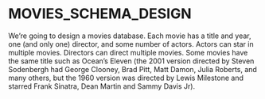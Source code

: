 # MOVIES_SCHEMA_DESIGN

We’re going to design a movies database. Each movie has a title and year, one (and only one) director, and some number of actors. 
Actors can star in multiple movies. Directors can direct multiple movies. 
Some movies have the same title such as Ocean’s Eleven (the 2001 version directed by Steven Sodenbergh had George Clooney, Brad Pitt, Matt Damon, Julia Roberts, and many others, 
but the 1960 version was directed by Lewis Milestone and starred Frank Sinatra, Dean Martin and Sammy Davis Jr).
